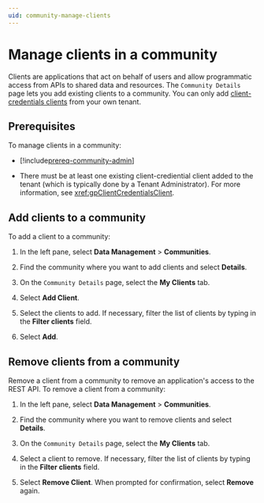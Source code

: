 ```yaml
---
uid: community-manage-clients
---
```


# Manage clients in a community

Clients are applications that act on behalf of users and allow programmatic access from APIs to shared data and resources. The `Community Details` page lets you add existing clients to a community. You can only add [client-credentials clients](xref:ccClients) from your own tenant.

## Prerequisites

To manage clients in a community:

- [!include[prereq-community-admin](includes/prereq-community-admin.md)]

- There must be at least one existing client-crediential client added to the tenant (which is typically done by a Tenant Administrator). For more information, see <xref:gpClientCredentialsClient>.

## Add clients to a community

To add a client to a community:

1. In the left pane, select **Data Management** > **Communities**.

1. Find the community where you want to add clients and select **Details**.

1. On the `Community Details` page, select the **My Clients** tab.

1. Select **Add Client**.

1. Select the clients to add. If necessary, filter the list of clients by typing in the **Filter clients** field.

1. Select **Add**.

## Remove clients from a community

Remove a client from a community to remove an application's access to the REST API. To remove a client from a community:

1. In the left pane, select **Data Management** > **Communities**.

1. Find the community where you want to remove clients and select **Details**.

1. On the `Community Details` page, select the **My Clients** tab.

1. Select a client to remove. If necessary, filter the list of clients by typing in the **Filter clients** field. 

1. Select **Remove Client**. When prompted for confirmation, select **Remove** again.
